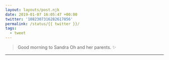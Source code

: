 ```yaml
---
layout: layouts/post.njk
date: 2019-01-07 16:05:47 +00:00
twitter: '1082307316282617856'
permalink: /status/{{ twitter }}/
tags: 
  - tweet
---
```


> Good morning to Sandra Oh and her parents. ✨

---
